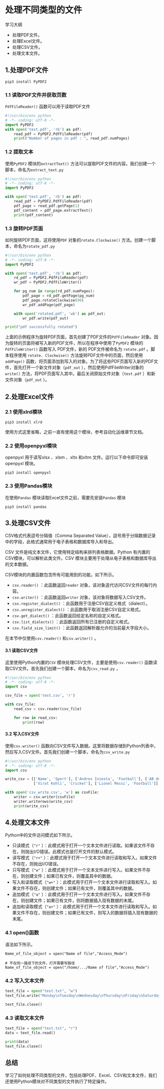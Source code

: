 # 处理不同类型的文件

学习大纲

- 处理PDF文件。
- 处理Excel文件。
- 处理CSV文件。
- 处理文本文件。



## 1.处理PDF文件

```
pip3 install PyPDF2
```



### 1.1 读取PDF文件并获取页数

`PdfFileReader()` 函数可以用于读取PDF文件

```python
#!/usr/bin/env python
# -*- coding: utf-8 -*-
import PyPDF2
with open('test.pdf', 'rb') as pdf:
    read_pdf = PyPDF2.PdfFileReader(pdf)
    print("Number of pages in pdf : ", read_pdf.numPages)
```

### 1.2 提取文本

使用`PyPDF2` 模块的`extractText()` 方法可以提取PDF文件的内容。我们创建一个脚本，命名为`extract_text.py` 

```python
#!/usr/bin/env python
# -*- coding: utf-8 -*-
import PyPDF2

with open('test.pdf', 'rb') as pdf:
    read_pdf = PyPDF2.PdfFileReader(pdf)
    pdf_page = read_pdf.getPage(1)
    pdf_content = pdf_page.extractText()
    print(pdf_content)
```

### 1.3 旋转PDF页面

如何旋转PDF页面，这将使用`PDF` 对象的`rotate.Clockwise()` 方法。创建一个脚本，命名为`rotate_pdf.py`

```python
#!/usr/bin/env python
# -*- coding: utf-8 -*-
import PyPDF2

with open('test.pdf', 'rb') as pdf:
    rd_pdf = PyPDF2.PdfFileReader(pdf)
    wr_pdf = PyPDF2.PdfFileWriter()

    for pg_num in range(rd_pdf.numPages):
        pdf_page = rd_pdf.getPage(pg_num)
        pdf_page.rotateClockwise(90)
        wr_pdf.addPage(pdf_page)

    with open('rotated.pdf', 'wb') as pdf_out:
        wr_pdf.write(pdf_out)

print("pdf successfully rotated")
```

上面的示例程序为旋转PDF页面，首先创建了PDF文件的`PdfFileReader` 对象。因为旋转的页面将被写入新的PDF文件，所以在程序中使用了`PyPDF2` 模块的`PdfFileWriter()` 函数写入 PDF文件，新的 PDF文件被命名为 `rotate.pdf` 。脚本程序使用 `rotate. Clockwise()` 方法旋转PDF文件中的页面，然后使用`addPage()` 函数，将页面添加到写入的对象。为了将这些PDF页面写入新的PDF文件，首先打开一个新文件对象（`pdf_out` ），然后使用PdfFileWriter对象的`write()` 方法，将PDF页面写入其中。最后关闭原始文件对象（`test.pdf` ）和新文件对象（`pdf_out` ）。



## 2.处理Excel文件

### 2.1 使用xlrd模块

```
pip3 install xlrd
```

使用方式这里省略，之前一直有使用这个模块，参考自动化运维章节文档。



### 2.2 使用openpyxl模块

openpyxl 用于读写xlsx 、xlsm 、xltx 和xltm 文件。运行以下命令即可安装openpyxl 模块。

```
pip3 install openpyxl
```



### 2.3 使用Pandas模块

在使用`Pandas` 模块读取Excel文件之前，需要先安装`Pandas` 模块

```
pip3 install pandas
```



## 3.处理CSV文件

CSV格式代表逗号分隔值（Comma Separated Value），逗号用于分隔数据记录中的字段，此格式通常用于电子表格和数据库导入和导出。

CSV 文件是纯文本文件，它使用特定结构来排列表格数据。Python 有内置的CSV模块，可以解析此类文件。CSV 模块主要用于处理从电子表格和数据库导出的文本数据。

CSV模块的内置函数包含所有可能用到的功能，如下所示。

- `csv.reader()` ：此函数返回`reader` 对象，该对象迭代访问CSV文件的每行内容。
- `csv.writer()` ：此函数返回`writer` 对象，该对象将数据写入CSV文件。
- `csv.register_dialect()` ：此函数用于注册CSV自定义格式（dialect）。
- `csv.unregister_dialect()` ：此函数用于取消注册CSV自定义格式。
- `csv.get_dialect()` ：此函数返回给定名称的自定义格式。
- `csv.list_dialects()` ：此函数返回所有已注册的自定义格式。
- `csv.field_size_limit()` ：此函数返回解析器允许的当前最大字段大小。

在本节中仅使用`csv.reader()` 和`csv.writer()` 。



#### 3.1 读取CSV文件

这里使用Python内置的`CSV` 模块处理CSV文件，主要是使用`csv.reader()` 函数读取CSV文件。首先我们创建一个脚本，命名为`csv_read.py` ，

```python
#!/usr/bin/env python
# -*- coding: utf-8 -*-
import csv

csv_file = open('test.csv', 'r')

with csv_file:
    read_csv = csv.reader(csv_file)

    for row in read_csv:
        print(row)
```



#### 3.2 写入CSV文件

使用`csv.writer()` 函数向CSV文件写入数据。这里将数据存储到Python列表中，然后写入CSV文件。首先我们创建一个脚本，命名为`csv_write.py` 

```python
#!/usr/bin/env python
# -*- coding: utf-8 -*-
import csv

write_csv = [['Name', 'Sport'], ['Andres Iniesta', 'Football'], ['AB de Villiers', 'Cricket'],
             ['Virat Kohli', 'Cricket'], ['Lionel Messi', 'Football']]

with open('csv_write.csv', 'w') as csvFile:
    writer = csv.writer(csvFile)
    writer.writerows(write_csv)
    print(write_csv)
```





## 4.处理文本文件

Python中的文件访问模式如下所示。

- 只读模式（`"r"` ）：此模式用于打开一个文本文件进行读取。如果该文件不存在，则抛出I/O错误。此模式也是打开文件的默认模式。
- 读写模式（`"r+"` ）：此模式用于打开一个文本文件进行读取和写入。如果文件不存在，则抛出I/O错误。
- 只写模式（`"w"` ）：此模式用于打开一个文本文件进行写入。如果文件不存在，则创建文件；如果已有文件，则覆盖其中的数据。
- 写入和读取模式（`"w+"` ）：此模式用于打开一个文本文件进行读取和写入。如果文件不存在，则创建文件；如果已有文件，则覆盖其中的数据。
- 追加模式（`"a"` ）：此模式用于打开一个文本文件进行写入。如果文件不存在，则创建文件；如果已有文件，则将数据插入现有数据的末尾。
- 追加和读取模式（`"a+"` ）：此模式用于打开一个文本文件进行读取和写入。如果文件不存在，则创建文件；如果已有文件，则写入的数据将插入现有数据的末尾。



### 4.1 open()函数

语法如下所示。

```
Name_of_file_object = open("Name of file","Access_Mode")

# 不在同一路径下的文件，打开需要写路径
Name_of_file_object = open("/home/.../Name of file","Access_Mode")
```



### 4.2 写入文本文件

```python
text_file = open("test.txt", "w")
text_file.write("Monday\nTuesday\nWednesday\nThursday\nFriday\nSaturday\n")

text_file.close()
```



### 4.3 读取文本文件

```python
text_file = open("test.txt", "r")
data = text_file.read()

print(data)
text_file.close()
```



## 总结

学习了如何处理不同类型的文件，包括处理PDF、Excel、CSV和文本文件，我们还使用Python模块对不同类型的文件执行了特定操作。